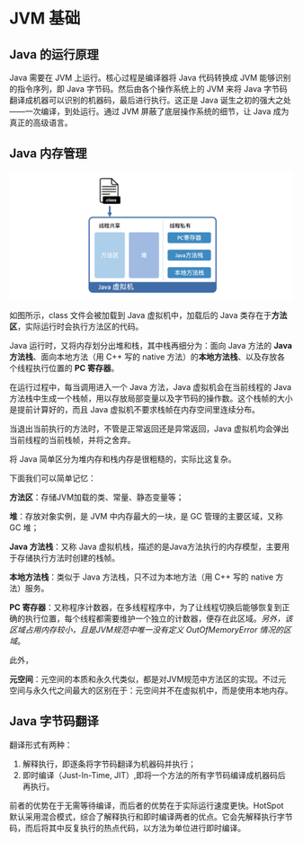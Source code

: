 # JVM 基础

## Java 的运行原理

Java 需要在 JVM 上运行。核心过程是编译器将 Java 代码转换成 JVM 能够识别的指令序列，即 Java 字节码。然后由各个操作系统上的 JVM 来将 Java 字节码翻译成机器可以识别的机器码，最后进行执行。这正是 Java 诞生之初的强大之处——一次编译，到处运行。通过 JVM 屏蔽了底层操作系统的细节，让 Java 成为真正的高级语言。

## Java 内存管理

![](../img/jvm/jvm-memory.png)

如图所示，class 文件会被加载到 Java 虚拟机中，加载后的 Java 类存在于**方法区**，实际运行时会执行方法区的代码。

Java 运行时，又将内存划分出堆和栈，其中栈再细分为：面向 Java 方法的 **Java 方法栈**、面向本地方法（用 C++ 写的 native 方法）的**本地方法栈**、以及存放各个线程执行位置的 **PC 寄存器**。

在运行过程中，每当调用进入一个 Java 方法，Java 虚拟机会在当前线程的 Java 方法栈中生成一个栈帧，用以存放局部变量以及字节码的操作数。这个栈帧的大小是提前计算好的，而且 Java 虚拟机不要求栈帧在内存空间里连续分布。

当退出当前执行的方法时，不管是正常返回还是异常返回，Java 虚拟机均会弹出当前线程的当前栈帧，并将之舍弃。

将 Java 简单区分为堆内存和栈内存是很粗糙的，实际比这复杂。

下面我们可以简单记忆：

**方法区**：存储JVM加载的类、常量、静态变量等；

**堆**：存放对象实例，是 JVM 中内存最大的一块，是 GC 管理的主要区域，又称 GC 堆；

**Java 方法栈**：又称 Java 虚拟机栈，描述的是Java方法执行的内存模型，主要用于存储执行方法时创建的栈帧。

**本地方法栈**：类似于 Java 方法栈，只不过为本地方法（用 C++ 写的 native 方法）服务。

**PC 寄存器**：又称程序计数器，在多线程程序中，为了让线程切换后能够恢复到正确的执行位置，每个线程都需要维护一个独立的计数器，便存在此区域。*另外，该区域占用内存较小，且是JVM规范中唯一没有定义 OutOfMemoryError 情况的区域*。

此外，

**元空间**：元空间的本质和永久代类似，都是对JVM规范中方法区的实现。不过元空间与永久代之间最大的区别在于：元空间并不在虚拟机中，而是使用本地内存。 

## Java 字节码翻译

翻译形式有两种：

1. 解释执行，即逐条将字节码翻译为机器码并执行；
2. 即时编译（Just-In-Time, JIT）,即将一个方法的所有字节码编译成机器码后再执行。

前者的优势在于无需等待编译，而后者的优势在于实际运行速度更快。HotSpot 默认采用混合模式，综合了解释执行和即时编译两者的优点。它会先解释执行字节码，而后将其中反复执行的热点代码，以方法为单位进行即时编译。